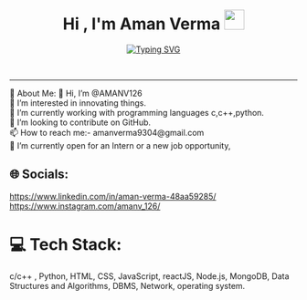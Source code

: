 <h1 align="center"><b>Hi , I'm Aman Verma </b><img src="https://media.giphy.com/media/hvRJCLFzcasrR4ia7z/giphy.gif" width="35"></h1>
<!--  -->
<p align="center">
  <a href="https://git.io/typing-svg"><img src="https://readme-typing-svg.demolab.com?font=Fira+Code&pause=1000&width=435&lines=Namaste%2C+Welcome+to+Aman's+Profile+;Active+Learner%2C+Fullstack+Developer" alt="Typing SVG" /></a>
</p>
<br>
<hr>
💫 About Me:
👋 Hi, I’m @AMANV126<br>👀 I’m interested in innovating things.<br>🌱 I’m currently working with programming languages c,c++,python.<br>💞️ I’m looking to contribute on GitHub.<br>📫 How to reach me:-   amanverma9304@gmail.com<br>🚀 I’m currently open for an Intern or a new job opportunity, 


## 🌐 Socials:
https://www.linkedin.com/in/aman-verma-48aa59285/<br>
https://www.instagram.com/amanv_126/ <br>


# 💻 Tech Stack:
c/c++ , Python, HTML, CSS, JavaScript, reactJS, Node.js, MongoDB, Data Structures and Algorithms, DBMS, Network, operating system.

	
